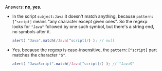 Answers: **no, yes**.

- In the script `subject:Java` it doesn't match anything, because `pattern:[^script]` means "any character except given ones". So the regexp looks for `"Java"` followed by one such symbol, but there's a string end, no symbols after it.

    ```js run
    alert( "Java".match(/Java[^script]/) ); // null
    ```
- Yes, because the regexp is case-insensitive, the `pattern:[^script]` part matches the character `"S"`.

    ```js run
    alert( "JavaScript".match(/Java[^script]/) ); // "JavaS"
    ```

